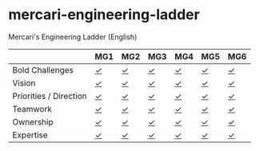 # mercari-engineering-ladder

Mercari's Engineering Ladder (English)

| | MG1 | MG2 | MG3 | MG4 | MG5 | MG6 |
|-|-|-|-|-|-|-|
| Bold Challenges | [✓](https://github.com/mercari/mercari-engineering-ladder/blob/main/en/MG1.md#bold-challenges) | [✓](https://github.com/mercari/mercari-engineering-ladder/blob/main/en/MG2.md#bold-challenges) | [✓](https://github.com/mercari/mercari-engineering-ladder/blob/main/en/MG3.md#bold-challenges) | [✓](https://github.com/mercari/mercari-engineering-ladder/blob/main/en/MG4.md#bold-challenges) | [✓](https://github.com/mercari/mercari-engineering-ladder/blob/main/en/MG5.md#bold-challenges) | [✓](https://github.com/mercari/mercari-engineering-ladder/blob/main/en/MG6.md#bold-challenges) |
| Vision | [✓](https://github.com/mercari/mercari-engineering-ladder/blob/main/en/MG1.md#vision) | [✓](https://github.com/mercari/mercari-engineering-ladder/blob/main/en/MG2.md#vision) | [✓](https://github.com/mercari/mercari-engineering-ladder/blob/main/en/MG3.md#vision) | [✓](https://github.com/mercari/mercari-engineering-ladder/blob/main/en/MG4.md#vision) | [✓](https://github.com/mercari/mercari-engineering-ladder/blob/main/en/MG5.md#vision) | [✓](https://github.com/mercari/mercari-engineering-ladder/blob/main/en/MG6.md#vision) |
| Priorities / Direction | [✓](https://github.com/mercari/mercari-engineering-ladder/blob/main/en/MG1.md#priorities--direction) | [✓](https://github.com/mercari/mercari-engineering-ladder/blob/main/en/MG2.md#priorities--direction) | [✓](https://github.com/mercari/mercari-engineering-ladder/blob/main/en/MG3.md#priorities--direction) | [✓](https://github.com/mercari/mercari-engineering-ladder/blob/main/en/MG4.md#priorities--direction) | [✓](https://github.com/mercari/mercari-engineering-ladder/blob/main/en/MG5.md#priorities--direction) | [✓](https://github.com/mercari/mercari-engineering-ladder/blob/main/en/MG6.md#priorities--direction) |
| Teamwork | [✓](https://github.com/mercari/mercari-engineering-ladder/blob/main/en/MG1.md#teamwork) | [✓](https://github.com/mercari/mercari-engineering-ladder/blob/main/en/MG2.md#teamwork) | [✓](https://github.com/mercari/mercari-engineering-ladder/blob/main/en/MG3.md#teamwork) | [✓](https://github.com/mercari/mercari-engineering-ladder/blob/main/en/MG4.md#teamwork) | [✓](https://github.com/mercari/mercari-engineering-ladder/blob/main/en/MG5.md#teamwork) | [✓](https://github.com/mercari/mercari-engineering-ladder/blob/main/en/MG6.md#teamwork) |
| Ownership | [✓](https://github.com/mercari/mercari-engineering-ladder/blob/main/en/MG1.md#ownership) | [✓](https://github.com/mercari/mercari-engineering-ladder/blob/main/en/MG2.md#ownership) | [✓](https://github.com/mercari/mercari-engineering-ladder/blob/main/en/MG3.md#ownership) | [✓](https://github.com/mercari/mercari-engineering-ladder/blob/main/en/MG4.md#ownership) | [✓](https://github.com/mercari/mercari-engineering-ladder/blob/main/en/MG5.md#ownership) | [✓](https://github.com/mercari/mercari-engineering-ladder/blob/main/en/MG6.md#ownership) |
| Expertise | [✓](https://github.com/mercari/mercari-engineering-ladder/blob/main/en/MG1.md#expertise) | [✓](https://github.com/mercari/mercari-engineering-ladder/blob/main/en/MG2.md#expertise) | [✓](https://github.com/mercari/mercari-engineering-ladder/blob/main/en/MG3.md#expertise) | [✓](https://github.com/mercari/mercari-engineering-ladder/blob/main/en/MG4.md#expertise) | [✓](https://github.com/mercari/mercari-engineering-ladder/blob/main/en/MG5.md#expertise) | [✓](https://github.com/mercari/mercari-engineering-ladder/blob/main/en/MG6.md#expertise) |
